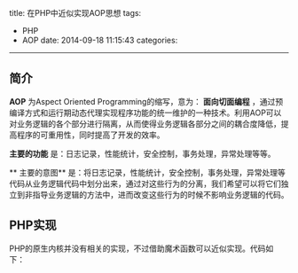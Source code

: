 title: 在PHP中近似实现AOP思想
tags:
  - PHP 
  - AOP 
date: 2014-09-18 11:15:43
categories: 

---

## 简介

**AOP** 为Aspect Oriented Programming的缩写，意为： **面向切面编程** ，通过预编译方式和运行期动态代理实现程序功能的统一维护的一种技术。利用AOP可以对业务逻辑的各个部分进行隔离，从而使得业务逻辑各部分之间的耦合度降低，提高程序的可重用性，同时提高了开发的效率。

**主要的功能** 是：日志记录，性能统计，安全控制，事务处理，异常处理等等。

** 主要的意图** 是：将日志记录，性能统计，安全控制，事务处理，异常处理等代码从业务逻辑代码中划分出来，通过对这些行为的分离，我们希望可以将它们独立到非指导业务逻辑的方法中，进而改变这些行为的时候不影响业务逻辑的代码。

## PHP实现 

PHP的原生内核并没有相关的实现，不过借助魔术函数可以近似实现。代码如下：

```php 

```



